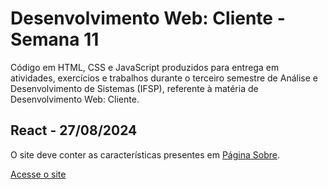 # Desenvolvimento Web: Cliente - Semana 11
Código em HTML, CSS e JavaScript produzidos para entrega em atividades, exercícios e trabalhos durante o terceiro semestre de Análise e Desenvolvimento de Sistemas (IFSP), referente à matéria de Desenvolvimento Web: Cliente.

## React - 27/08/2024
O site deve conter as características presentes em [Página Sobre](https://github.com/fernandalopesbarbalho/dwba4-semana-11-pt302525x/blob/main/pagina_sobre.png).

[Acesse o site](https://fernandalopesbarbalho.github.io/dwba4-semana-11-pt302525x/)
